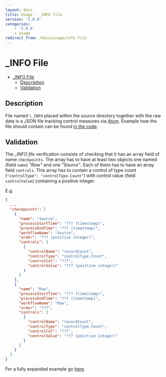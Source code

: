 ```yaml
---
layout: docs
title: Usage - _INFO file 
version: '2.0.0'
categories:
    - '2.0.0'
    - usage
redirect_from: /docs/usage/info-file
---
```


\_INFO File
============

<!-- toc -->
- [\_INFO File](#_info-file)
  - [Description](#description)
  - [Validation](#validation)
<!-- tocstop -->

Description
-----------

File named `\_INFO` placed within the source directory together with the raw data is a JSON file tracking control measures 
via [Atum](https://github.com/AbsaOSS/atum). Example how the file should contain can be found
[in the code](https://github.com/AbsaOSS/enceladus/blob/master/examples/data/input/_INFO).


Validation
-----------

The _\_INFO file_ verification consists of checking that it has an array field of name `checkpoints`. The array has to
have at least two objects one named (field `name`) _"Raw"_ and one _"Source"_. Each of them has to have an array field
`controls`. This array has to contain a control of type count (`"controlType": "controlType.Count"`) with control value
(field `controlValue`) containing a positive integer.

E.g.
```json
{
  ...
  "checkpoints": [
    {
      "name": "Source",
      "processStartTime": "??? (timestamp)",
      "processEndTime": "??? (timestamp)",
      "workflowName": "Source",
      "order": "??? (positive integer)",
      "controls": [
        {
          "controlName": "recordCount",
          "controlType": "controlType.Count",
          "controlCol": "???",
          "controlValue": "??? (positive integer)"
        }
      ]
    },
    {
      "name": "Raw",
      "processStartTime": "??? (timestamp)",
      "processEndTime": "??? (timestamp)",
      "workflowName": "Raw",
      "order": "???",
      "controls": [
        {
          "controlName": "recordCount",
          "controlType": "controlType.Count",
          "controlCol": "???",
          "controlValue": "??? (positive integer)"
        }
      ]
    }
  ]
}
```

For a fully expanded example go [here](https://github.com/AbsaOSS/enceladus/blob/master/examples/data/input/_INFO).
